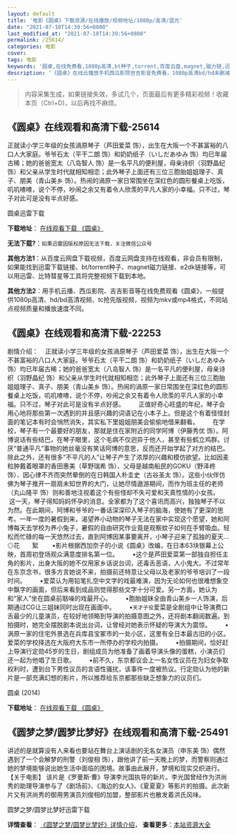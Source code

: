 ```yaml
---
layout: default
title: '电影《圆桌》下载资源/在线播放/视频地址/1080p/高清/蓝光'
date: "2021-07-10T14:39:56+0800"
last_modified_at: "2021-07-10T14:39:56+0800"
permalink: /25614/
categories: 电影
cover:
tags: 电影
keywords: '圆桌,在线免费看,1080p高清,bt种子,torrent,百度云盘,magnet,磁力链,迅雷下载资源'
description: '《圆桌》在线云播放手机西瓜影院吉吉影音免费看，1080p高清bd/hd未删减完整版和tc抢先枪版，mkv/mp4格式，附带bt/torrent种子、magnet/磁力链、百度云盘、网盘资源迅雷下载链接'
---
```


>内容采集生成，如果链接失效，多试几个，页面最后有更多精彩视频！收藏本页（Ctrl+D)，以后再找不麻烦。


## 《圆桌》在线观看和高清下载-25614

正就读小学三年级的女孩渦原琴子（芦田爱菜 饰），出生在大阪一个不甚富裕的八口人大家庭。爷爷石太（平干二朗 饰）和奶奶纸子（いしだあゆみ 饰）均已年届古稀；她的爸爸宽太（八岛智人 饰）是一名平凡的便利屋，母亲诗织（羽野晶纪 饰）和父亲从学生时代就相知相恋；此外琴子上面还有三位三胞胎姐姐理子、真子、朋美（青山美乡 饰）。热闹的渦原一家日常围坐在深红色的圆形餐桌上吃饭，叽叽喳喳，说个不停，吵闹之余又有着令人欣羡的平凡人家的小幸福。只不过，琴子对此可是没有半点好感。


圆桌迅雷下载

**下载地址**： [在线观看下载 《圆桌》](https://www.993dy.com//vod-detail-id-22528.html) 


**无法下载?**：`如果迅雷因版权原因无法下载，关注微信公众号 `

**其他方法1**：从百度云网盘下载视频，百度云网盘支持在线观看，非会员有限制，如果能找到迅雷下载链接、bt/torrent种子、magnet磁力链接、e2dk链接等，可以用迅雷、比特彗星等工具将完整视频下载到本地。

**其他方法2**：用手机云播、西瓜影院、吉吉影音等在线免费观看《圆桌》，一般提供1080p高清、hd/bd高清视频、tc抢先版视频，视频为mkv或mp4格式，不同站点视频质量和播放速度不同。


## 《圆桌》在线观看和高清下载-22253

剧情介绍：    正就读小学三年级的女孩渦原琴子（芦田爱菜 饰），出生在大阪一个不甚富裕的八口人大家庭。爷爷石太（平干二朗 饰）和奶奶纸子（いしだあゆみ 饰）均已年届古稀；她的爸爸宽太（八岛智人 饰）是一名平凡的便利屋，母亲诗织（羽野晶纪 饰）和父亲从学生时代就相知相恋；此外琴子上面还有三位三胞胎姐姐理子、真子、朋美（青山美乡 饰）。热闹的渦原一家日常围坐在深红色的圆形餐桌上吃饭，叽叽喳喳，说个不停，吵闹之余又有着令人欣羡的平凡人家的小幸福。只不过，琴子对此可是没有半点好感。          正值好奇心旺盛的年纪，琴子会用心地将那些第一次遇到的并且感兴趣的词语记在小本子上。但是这个有着怪怪封面的笔记本有时会悄然消失，其实私下里姐姐朋美会偷偷地借来翻看。          在学校，琴子有一个最要好的朋友，那就是住在家附近的同学阿博（伊藤秀优 饰）。阿博说话有些结巴，在琴子眼里，这个毛病不仅迥异于他人，甚至有些鹤立鸡群。讨厌“普通平凡”事物的她丝毫没有笑话阿博的意思，反而还开始学起了对方的结巴。除此之外，还有很多“不平凡的人”让琴子产生了浓厚的兴趣和模仿欲望。比如因麦粒肿戴着眼罩的香田惠美（草野瑞希 饰）、父母是越南船民的GOKU（野泽柊 饰）、因心律不齐而突然晕倒的在日韩国人朴圭史（古谷圣太 饰）。这些小伙伴仿佛为琴子推开一扇扇未知世界的大门，让她尽情遨游期间，而作为班主任的老师（丸山隆平 饰）则和善地注视着这个有些怪却不失可爱和天真性情的小女孩。          这一天，琴子得知妈妈怀孕的消息。全家都为了这个喜讯而高兴，独独琴子不以为然。在此期间，阿博和爷爷的一番话深深印入琴子的脑海，使她有了更深的思考。一年一度的暑假到来，渴望养小动物的琴子无法在家中实现这个愿望，她和阿博每天去学校为养小兔子，暑假的自由研究作业竟是观察蚊子如何在手臂吸血。轻松而忙碌的每一天悠然过去，直到阿博因某事要离开，小琴子迎来了孤独的夏天…   ◎花　　絮          •影片根据西加奈子的小说《圆桌》改编，在日本63块银幕上公映，首周初登场观众满意度排名第一位。          •这个是芦田爱菜第一部独自担任主角的影片，出身大阪的她不仅用家乡话说台词，还毒舌恶语，人小鬼大。不过常年在东京念书，很多方言她说不来，拍摄前还特意让父母以及老家的爷爷培训了一段时间。          •爱菜认为用铅笔扎空中文字的戏最难演，因为无论如何也很难想象空中飘字的画面，但后来看到成品则觉得那些文字十分可爱。另一方面，她认为和“家人”坐在圆桌前聒噪的戏最开心。          •胞胎姐妹全由青山美乡一人饰演，后期通过CG让三姐妹同时出现在画面中。          •`天才子役`爱菜是全剧组中让导演费口舌最少的儿童演员，在较好地领略到导演的拍摄意图之外，还将剧本翻阅数遍。到拍摄时，她完全摆脱剧本说出台词，让曾经对她表示怀疑的导演大为震惊。          •涡原一家的住宅外景选在兵库县宝冢市的一处小区，这里有全日本最古旧的小区。爱菜的学校择选在大阪府大东市一所停办的学校内拍摄。          •拍摄期间，恰好赶上导演行定勋45岁的生日，剧组成员为他准备了画着导演头像的蛋糕，小演员们还一起为他唱了生日歌。          •前不久，东京都议会上一名女性议员在为妇女争取权利时，遭到台下男性议员的言语性骚扰，该事件一度被热议。行定勋认为他的新片是一部充满幻想的影片，所以推荐给东京都那些缺乏想象力的议员们。


圆桌 (2014)

**下载地址**： [在线观看下载 《圆桌》](https://www.btbtdy.me/btdy/dy626.html) 


## 《圆梦之梦/圆梦比梦好》在线观看和高清下载-25491

讲述的是就算没有人来看也要站在舞台上演话剧的无名女演员（申东美 饰）偶然遇到了一个会解梦的刑警（刘俊相 饰），跟他讲了前一天晚上的梦，而警察则通过她的梦境能够说出她生活中面临的困境。故事由此展开，梦境和现实交织进行。 【关于电影】 该片是《罗曼斯·曹》导演李光国执导的新片。李光国曾经作为洪尚秀的助理导演参与了《剧场前》、《海边的女人》、《夏夏夏》等影片的拍摄。此次新片又有洪尚秀的御用男演员刘俊相的加盟，整部影片也散发着洪氏风味。<!---剧情end--->


圆梦之梦/圆梦比梦好迅雷下载

**详情查看**： [《圆梦之梦/圆梦比梦好》详情介绍](/movie/25491/)， **查看更多**：[本站资源大全](/movie/t/all/)


